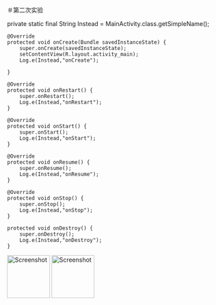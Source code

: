 ＃第二次实验

private static final String Instead = MainActivity.class.getSimpleName();

    @Override
    protected void onCreate(Bundle savedInstanceState) {
        super.onCreate(savedInstanceState);
        setContentView(R.layout.activity_main);
        Log.e(Instead,"onCreate");

    }

    @Override
    protected void onRestart() {
        super.onRestart();
        Log.e(Instead,"onRestart");
    }

    @Override
    protected void onStart() {
        super.onStart();
        Log.e(Instead,"onStart");
    }

    @Override
    protected void onResume() {
        super.onResume();
        Log.e(Instead,"onResume");
    }

    @Override
    protected void onStop() {
        super.onStop();
        Log.e(Instead,"onStop");
    }

    protected void onDestroy() {
        super.onDestroy();
        Log.e(Instead,"onDestroy");
    }
<img src="https://github.com/lintao2018/lab2/blob/master/images/1.png" height="100" alt="Screenshot"/>

<img src="https://github.com/lintao2018/lab2/blob/master/images/2.png" height="100" alt="Screenshot"/>
